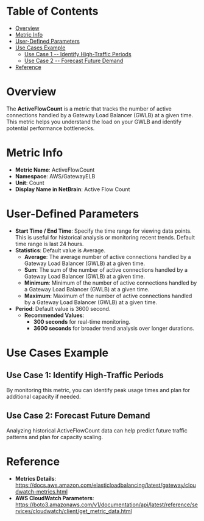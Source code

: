 # Table of Contents
- [Overview](#overview)
- [Metric Info](#metric-info)
- [User-Defined Parameters](#user-defined-parameters)
- [Use Cases Example](#example)
    - [Use Case 1 -- Identify High-Traffic Periods](#example-1) 
    - [Use Case 2 -- Forecast Future Demand](#example-2)
- [Reference](#reference)

# Overview <a name="overview"></a>
The <b>ActiveFlowCount</b> is a metric that tracks the number of active connections handled by a Gateway Load Balancer (GWLB) at a given time. This metric helps you understand the load on your GWLB and identify potential performance bottlenecks.

# Metric Info <a name="metric-info"></a>
* <b>Metric Name</b>: ActiveFlowCount
* <b>Namespace</b>: AWS/GatewayELB
* <b>Unit</b>: Count
* <b>Display Name in NetBrain</b>: Active Flow Count

# User-Defined Parameters <a name="user-defined-parameters"></a>
* <b>Start Time / End Time</b>: Specify the time range for viewing data points. This is useful for historical analysis or monitoring recent trends. Default time range is last 24 hours.
* <b>Statistics</b>: Default value is Average.
  * <b>Average</b>: The average number of active connections handled by a Gateway Load Balancer (GWLB) at a given time.
  * <b>Sum</b>: The sum of the number of active connections handled by a Gateway Load Balancer (GWLB) at a given time.
  * <b>Minimum</b>: Minimum of the number of active connections handled by a Gateway Load Balancer (GWLB) at a given time.
  * <b>Maximum</b>: Maximum of the number of active connections handled by a Gateway Load Balancer (GWLB) at a given time.
* <b>Period</b>: Default value is 3600 second.
  * <b>Recommended Values</b>:
    * <b>300 seconds</b> for real-time monitoring.
    * <b>3600 seconds</b> for broader trend analysis over longer durations.

# Use Cases Example <a name="example"></a>
## Use Case 1: Identify High-Traffic Periods <a name="example-1"></a>
By monitoring this metric, you can identify peak usage times and plan for additional capacity if needed.


## Use Case 2: Forecast Future Demand <a name="example-2"></a>
Analyzing historical ActiveFlowCount data can help predict future traffic patterns and plan for capacity scaling.


# Reference <a name="reference"></a>
* <b>Metrics Details</b>: https://docs.aws.amazon.com/elasticloadbalancing/latest/gateway/cloudwatch-metrics.html
* <b>AWS CloudWatch Parameters</b>: https://boto3.amazonaws.com/v1/documentation/api/latest/reference/services/cloudwatch/client/get_metric_data.html